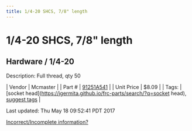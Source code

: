 ```yaml
---
title: 1/4-20 SHCS, 7/8" length
---
```


# 1/4-20 SHCS, 7/8" length
## Hardware / 1/4-20
Description: 	Full thread, qty 50 

| Vendor | Mcmaster | 
| Part # | [91251A541](https://www.mcmaster.com/#91251A541) | 
| Unit Price | $8.09 | 
| Tags: | [socket head](https://jgermita.github.io/frc-parts/search/?q=socket head), [suggest tags](https://docs.google.com/forms/d/e/1FAIpQLSeWyY8v3RgOty-MyWmh9U0iivNYN_molChYyS-0U-o-kOAv_g/viewform) | 

Last updated: Thu May 18 09:52:41 PDT 2017

 [Incorrect/Incomplete information?](https://docs.google.com/forms/d/e/1FAIpQLSeWyY8v3RgOty-MyWmh9U0iivNYN_molChYyS-0U-o-kOAv_g/viewform)